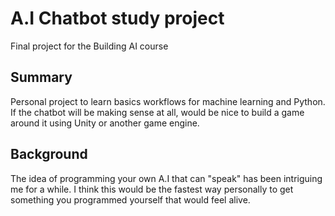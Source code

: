 
# A.I Chatbot study project

Final project for the Building AI course

## Summary

Personal project to learn basics workflows for machine learning and Python. If the chatbot will be making sense at all, would be nice to build a game around it using Unity or another game engine.


## Background

The idea of programming your own A.I that can "speak" has been intriguing me for a while. I think this would be the fastest way personally to get something you programmed yourself that would feel alive.
